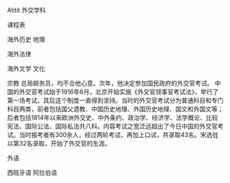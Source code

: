 Atitit 外交学科 

课程表

海外历史 地理  

海外法律

海外文学  文化

宗教
总局邮务员，均不合他心意。次年，他决定参加国民政府的外交官考试。
中国的外交官考试始于1916年6月，北京开始实施《外交官领事官考试法》，举行了第一场考试，其后这个制度一直得到坚持。当时的外交官考试分为普通科目和专门科目两类，前者包括国父遗教、中国历史地理、外国历史地理、国文和外国文等；后者包括1814年以来欧洲外交史、中外条约、政治学、经济学、法学概论、比较宪法、国际公法、国际私法共八科。内容考试之宽泛远超出了今日中国的外交官考试。当时报考者有300余人，经过两轮考试，再加上口试，共录取43名。宋选铨以第32名录取，开始了外交官的生涯。

外语

西班牙语  阿拉伯语
